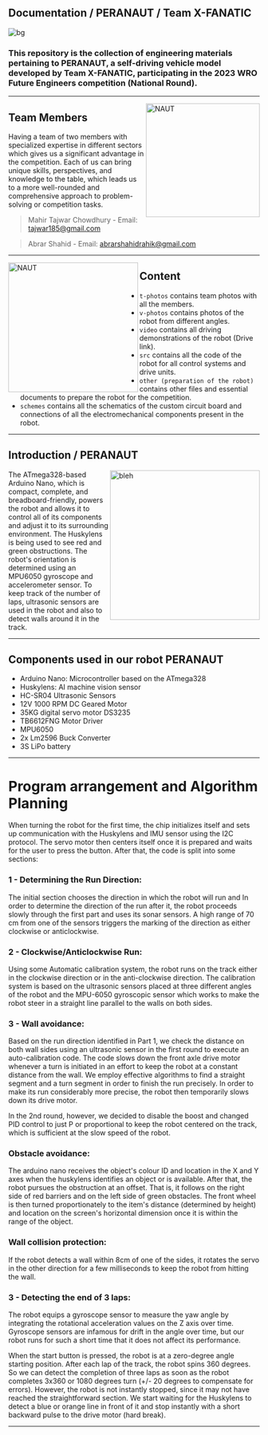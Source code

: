 Documentation / PERANAUT / Team X-FANATIC
----

![bg](https://github.com/tajwarTX/Team-X-FANATIC/assets/136412241/a765bea4-70ed-4f82-979a-b2137f6febfd)
### This repository is the collection of engineering materials pertaining to PERANAUT, a self-driving vehicle model developed by Team X-FANATIC, participating in the 2023 WRO Future Engineers competition (National Round).
----
<img align="right" alt="NAUT" width="228" src="https://github.com/tajwarTX/Team-X-FANATIC/assets/136412241/38051223-f6f4-48ce-9a29-e6bd14254239">

## Team Members
Having a team of two members with specialized expertise in different sectors which gives us a significant advantage in the competition. Each of us can bring unique skills, perspectives, and knowledge to the table, which leads us to a more well-rounded and comprehensive approach to problem-solving or competition tasks.
>Mahir Tajwar Chowdhury  - Email: <tajwar185@gmail.com>
 
>Abrar Shahid - Email: <abrarshahidrahik@gmail.com>


----
<img align="left" alt="NAUT" width="260" src="https://github.com/tajwarTX/Team-X-FANATIC/assets/136412241/c826f894-4ba4-4ae7-a872-7e6bfae7c387">

## Content

* `t-photos` contains team photos with all the members.
* `v-photos` contains photos of the robot from different angles.
* `video` contains all driving demonstrations of the robot (Drive link).
* `src` contains all the code of the robot for all control systems and drive units.
* `other (preparation of the robot)` contains other files and essential documents to prepare the robot for the competition.
* `schemes` contains all the schematics of the custom circuit board and connections of all the electromechanical components present in the robot.

----
  ## Introduction / PERANAUT
  <img align="right" alt="bleh" width="300" src="https://github.com/tajwarTX/Team-X-FANATIC/assets/136412241/c2fe084c-ac93-4350-91d2-58cf4e58633e">
The ATmega328-based Arduino Nano, which is compact, complete, and breadboard-friendly, powers the robot and allows it to control all of its components and adjust it to its surrounding environment. The Huskylens is being used to see red and green obstructions. The robot's orientation is determined using an MPU6050 gyroscope and accelerometer sensor.
To keep track of the number of laps, ultrasonic sensors are used in the robot and also to detect walls around it in the track.

----

## Components used in our robot PERANAUT

+ Arduino Nano: Microcontroller based on the ATmega328
+ Huskylens: AI machine vision sensor
+ HC-SR04 Ultrasonic Sensors
+ 12V 1000 RPM DC Geared Motor
+ 35KG digital servo motor DS3235
+ TB6612FNG Motor Driver
+ MPU6050
+ 2x Lm2596 Buck Converter
+ 3S LiPo battery

----

# Program arrangement and Algorithm Planning

When turning the robot for the first time, the chip initializes itself and sets up communication with the Huskylens and IMU sensor using the I2C protocol. The servo motor then centers itself once it is prepared and waits for the user to press the button. After that, the code is split into some sections:

### 1 - Determining the Run Direction:

The initial section chooses the direction in which the robot will run and In order to determine the direction of the run after it, the robot proceeds slowly through the first part and uses its sonar sensors. A high range of 70 cm from one of the sensors triggers the marking of the direction as either clockwise or anticlockwise.

### 2 - Clockwise/Anticlockwise Run:
Using some Automatic calibration system, the robot runs on the track either in the clockwise direction or in the anti-clockwise direction. The calibration system is based on the ultrasonic sensors placed at three different angles of the robot and the MPU-6050 gyroscopic sensor which works to make the robot steer in a straight line parallel to the walls on both sides.

### 3 - Wall avoidance:

Based on the run direction identified in Part 1, we check the distance on both wall sides using an ultrasonic sensor in the first round to execute an auto-calibration code. The code slows down the front axle drive motor whenever a turn is initiated in an effort to keep the robot at a constant distance from the wall.
We employ effective algorithms to find a straight segment and a turn segment in order to finish the run precisely. In order to make its run considerably more precise, the robot then temporarily slows down its drive motor.

In the 2nd round, however, we decided to disable the boost and changed PID control to just P or proportional to keep the robot centered on the track, which is sufficient at the slow speed of the robot.

### **Obstacle avoidance:**

The arduino nano receives the object's colour ID and location in the X and Y axes when the huskylens identifies an object or is available. After that, the robot pursues the obstruction at an offset. That is, it follows on the right side of red barriers and on the left side of green obstacles. The front wheel is then turned proportionately to the item's distance (determined by height) and location on the screen's horizontal dimension once it is within the range of the object.

### Wall collision protection:

If the robot detects a wall within 8cm of one of the sides, it rotates the servo in the other direction for a few milliseconds to keep the robot from hitting the wall.

### 3 - Detecting the end of 3 laps:

The robot equips a gyroscope sensor to measure the yaw angle by integrating the rotational acceleration values on the Z axis over time. Gyroscope sensors are infamous for drift in the angle over time, but our robot runs for such a short time that it does not affect its performance.

When the start button is pressed, the robot is at a zero-degree angle starting position. After each lap of the track, the robot spins 360 degrees. So we can detect the completion of three laps as soon as the robot completes 3x360 or 1080 degrees turn (+/- 20 degrees to compensate for errors). 
However, the robot is not instantly stopped, since it may not have reached the straightforward section. We start waiting for the Huskylens to detect a blue or orange line in front of it and stop instantly with a short backward pulse to the drive motor (hard break).

----
